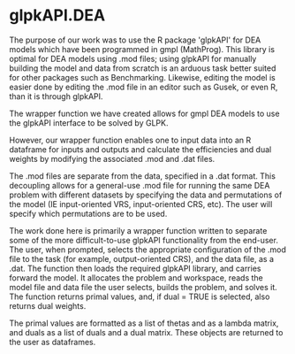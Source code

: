 # glpkAPI.DEA
The purpose of our work was to use the R package 'glpkAPI' for DEA models which have been programmed in gmpl (MathProg). This library is optimal for DEA models using .mod files; using glpkAPI for manually building the model and data from scratch is an arduous task better suited for other packages such as Benchmarking. Likewise, editing the model is easier done by editing the .mod file in an editor such as Gusek, or even R, than it is through glpkAPI.   

The wrapper function we have created allows for gmpl DEA models to use the glpkAPI interface to be solved by GLPK. 

However, our wrapper function enables one to input data into an R dataframe for inputs and outputs and calculate the efficiencies and dual weights by modifying the associated .mod and .dat files. 

The .mod files are separate from the data, specified in a .dat format. This decoupling allows for a general-use .mod file for running the same DEA problem with different datasets by specifying the data and permutations of the model (IE input-oriented VRS, input-oriented CRS, etc). The user will specify which permutations are to be used.  

The work done here is primarily a wrapper function written to separate some of the more difficult-to-use glpkAPI functionality from the end-user. The user, when prompted, selects the appropriate configuration of the .mod file to the task (for example, output-oriented CRS), and the data file, as a .dat. The function then loads the required glpkAPI library, and carries forward the model. It allocates the problem and workspace, reads the model file and data file the user selects, builds the problem, and solves it. The function returns primal values, and, if dual = TRUE is selected, also returns dual weights. 

The primal values are formatted as a list of thetas and as a lambda matrix, and duals as a list of duals and a dual matrix. These objects are returned to the user as dataframes. 
